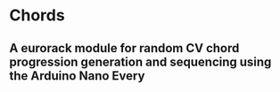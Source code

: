 # Chords
## A eurorack module for random CV chord progression generation and sequencing using the Arduino Nano Every